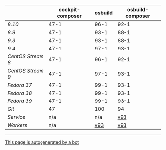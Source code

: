 |       | cockpit-composer    | osbuild    | osbuild-composer    |
|-------|---------------------|------------|---------------------|
*8.10* | 47-1 | 96-1 | 92-1
*8.9* | 47-1 | 93-1 | 88-1
*9.3* | 47-1 | 93-1 | 88-1
*9.4* | 47-1 | 97-1 | 93-1
*CentOS Stream 8* | 47-1 | 96-1 | 92-1
*CentOS Stream 9* | 47-1 | 97-1 | 93-1
*Fedora 37* | 47-1 | 99-1 | 93-1
*Fedora 38* | 47-1 | 99-1 | 93-1
*Fedora 39* | 47-1 | 99-1 | 93-1
*Git* | 47 | 100 | 94
*Service* | n/a | n/a | [v93](https://github.com/osbuild/osbuild-composer/compare/v93...main)
*Workers* | n/a | [v93](https://github.com/osbuild/osbuild/compare/v93...main) | [v93](https://github.com/osbuild/osbuild-composer/compare/v93...main)

---

[This page is autogenerated by a bot](https://gitlab.cee.redhat.com/osbuild/guides-bot/-/blob/main/release_overview.py)